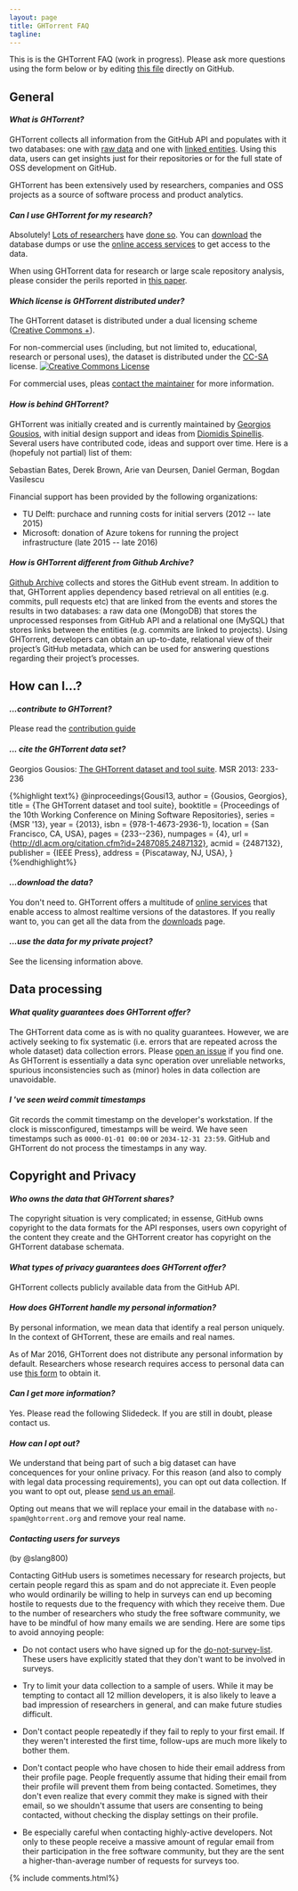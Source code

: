 ```yaml
---
layout: page
title: GHTorrent FAQ
tagline:
---
```


This is is the GHTorrent FAQ (work in progress). Please ask more questions using
the form below or by editing [this
file](https://github.com/ghtorrent/ghtorrent.org/blob/master/faq.md) directly on
GitHub.

## General

#### _What is GHTorrent?_

GHTorrent collects all information from the GitHub API and populates with it two
databases: one with [raw data](mongo.html) and one with [linked
entities](relational.html). Using this data, users can get insights just for
their repositories or for the full state of OSS development on GitHub.

GHTorrent has been extensively used by researchers, companies and OSS projects
as a source of software process and product analytics.

#### _Can I use GHTorrent for my research?_

Absolutely! [Lots of
researchers](https://scholar.google.gr/scholar?cites=11132126230347149781) have
[done so](halloffame.html). You can [download](download.html) the database dumps
or use the [online access services](services.html) to get access to the data.

When using GHTorrent data for research or large scale repository analysis,
please consider the perils reported in [this paper](http://gousios.gr/bibliography/KGBSGD15.html).

#### _Which license is GHTorrent distributed under?_

 The GHTorrent dataset is distributed under a dual licensing scheme ([Creative Commons +](https://wiki.creativecommons.org/wiki/CCPlus)).

For non-commercial uses (including, but not limited to, educational, research or personal uses), the dataset is distributed under the [CC-SA](https://creativecommons.org/licenses/by-sa/4.0/) license. <a rel="license" href="http://creativecommons.org/licenses/by/4.0/"><img alt="Creative Commons License" style="border-width:0" src="https://i.creativecommons.org/l/by/4.0/88x31.png" /></a>

For commercial uses, pleas [contact the maintainer](mailto:gousiosg@gmail.com) for more information.

#### _How is behind GHTorrent?_

GHTorrent was initially created and is currently maintained by [Georgios
Gousios](http://gousios.gr), with initial design support and ideas from
[Diomidis Spinellis](http://spinellis.gr). Several users have contributed code,
ideas and support over time. Here is a (hopefuly not partial) list of them:

Sebastian Bates, Derek Brown, Arie van Deursen, Daniel German, Bogdan Vasilescu

Financial support has been provided by the following organizations:

* TU Delft: purchace and running costs for initial servers (2012 -- late 2015)
* Microsoft: donation of Azure tokens for running the project infrastructure
  (late 2015 -- late 2016)

#### _How is GHTorrent different from Github Archive?_

[Github Archive](http://githubarchive.org) collects and stores the GitHub event
stream. In addition to that, GHTorrent applies dependency based retrieval on all
entities (e.g. commits, pull requests etc) that are linked from the events and
stores the results in two databases: a raw data one (MongoDB) that stores the
unprocessed responses from GitHub API and a relational one (MySQL) that stores
links between the entities (e.g. commits are linked to projects). Using
GHTorrent, developers can obtain an up-to-date, relational view of their
project’s GitHub metadata, which can be used for answering questions regarding
their project’s processes.

## How can I...?

#### _...contribute to GHTorrent?_

Please read the [contribution guide](contrib.html)

#### _... cite the GHTorrent data set?_

Georgios Gousios: [The GHTorrent dataset and tool
suite](http://www.gousios.gr/bibliography/G13.html). MSR 2013: 233-236

{%highlight text%}
@inproceedings{Gousi13,
  author = {Gousios, Georgios},
  title = {The GHTorrent dataset and tool suite},
  booktitle = {Proceedings of the 10th Working Conference on Mining Software
    Repositories},
  series = {MSR '13},
  year = {2013},
  isbn = {978-1-4673-2936-1},
  location = {San Francisco, CA, USA},
  pages = {233--236},
  numpages = {4},
  url = {http://dl.acm.org/citation.cfm?id=2487085.2487132},
  acmid = {2487132},
  publisher = {IEEE Press},
  address = {Piscataway, NJ, USA},
}
{%endhighlight%}

#### _...download the data?_

You don't need to. GHTorrent offers a multitude of [online
services](services.html) that enable access to almost realtime versions
of the datastores. If you really want to, you can get all the data from
the [downloads](downloads.html) page.

#### _...use the data for my private project?_

See the licensing information above.

## Data processing

#### _What quality guarantees does GHTorrent offer?_

The GHTorrent data come as is with no quality guarantees. However, we are
actively seeking to fix systematic (i.e. errors that are repeated across the
whole dataset) data collection errors. Please [open an
issue](https://github.com/gousiosg/github-mirror/issues) if you find one. As
GHTorrent is essentially a data sync operation over unreliable networks,
spurious inconsistencies such as (minor) holes in data collection are
unavoidable.

#### _I 've seen weird commit timestamps_

Git records the commit timestamp on the developer's workstation. If the clock
is missconfigured, timestamps will be weird. We have seen timestamps such
as `0000-01-01 00:00` or `2034-12-31 23:59`. GitHub and GHTorrent do not
process the timestamps in any way.

## Copyright and Privacy

#### _Who owns the data that GHTorrent shares?_

The copyright situation is very complicated; in essense, GitHub owns copyright
to the data formats for the API responses, users own copyright of the content
they create and the GHTorrent creator has copyright on the GHTorrent database
schemata.

#### _What types of privacy guarantees does GHTorrent offer?_

GHTorrent collects publicly available data from the GitHub API.

#### _How does GHTorrent handle my personal information?_

By personal information, we mean data that identify a real person uniquely. In
the context of GHTorrent, these are emails and real names.

As of Mar 2016, GHTorrent does not distribute any personal information by
default. Researchers whose research requires access to personal data
can use [this form](pers-data.html) to obtain it.

#### _Can I get more information?_

Yes. Please read the following Slidedeck. If you are still in doubt,
please contact us.
<div style="width: 50%;margin-left:auto;margin-right:auto;">
<script async class="speakerdeck-embed" data-id="1c64fd1e7dfe4032aff246b2dd1195bf" data-ratio="1.33333" src="//speakerdeck.com/assets/embed.js"></script>
</div>

#### _How can I opt out?_

We understand that being part of such a big dataset can have concequences for
your online privacy. For this reason (and also to comply with legal data
processing requirements), you can opt out data collection. If you want to
opt out, please [send us an email](gousiosg@gmail.com).

Opting out means that we will replace your email in the database with
`no-spam@ghtorrent.org` and remove your real name.

#### _Contacting users for surveys_

(by @slang800)

Contacting GitHub users is sometimes necessary for research projects, but
certain people regard this as spam and do not appreciate it. Even people who
would ordinarily be willing to help in surveys can end up becoming hostile to
requests due to the frequency with which they receive them. Due to the number of
researchers who study the free software community, we have to be mindful of how
many emails we are sending. Here are some tips to avoid annoying people:

- Do not contact users who have signed up for the
  [do-not-survey-list](https://github.com/slang800/do-not-survey-list). These
  users have explicitly stated that they don't want to be involved in surveys.

- Try to limit your data collection to a sample of users. While it may be
  tempting to contact all 12 million developers, it is also likely to leave a
  bad impression of researchers in general, and can make future studies
  difficult.

- Don't contact people repeatedly if they fail to reply to your first email. If
  they weren't interested the first time, follow-ups are much more likely to
  bother them.

- Don't contact people who have chosen to hide their email address from their
  profile page. People frequently assume that hiding their email from their
  profile will prevent them from being contacted. Sometimes, they don't even
  realize that every commit they make is signed with their email, so we
  shouldn't assume that users are consenting to being contacted, without
  checking the display settings on their profile.

- Be especially careful when contacting highly-active developers. Not only to
  these people receive a massive amount of regular email from their
  participation in the free software community, but they are the sent a
  higher-than-average number of requests for surveys too.

{% include comments.html%}
